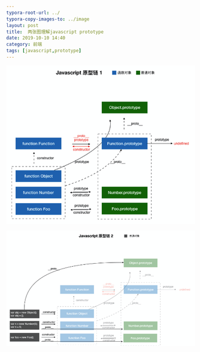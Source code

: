 ```yaml
---
typora-root-url: ../
typora-copy-images-to: ../image
layout: post
title:  两张图理解javascript prototype
date: 2019-10-10 14:40
category: 前端
tags: [javascript,prototype]
---
```



![Snip20191010_13](/image/Snip20191010_13.png)

![Snip20191010_14](/image/Snip20191010_14.png)